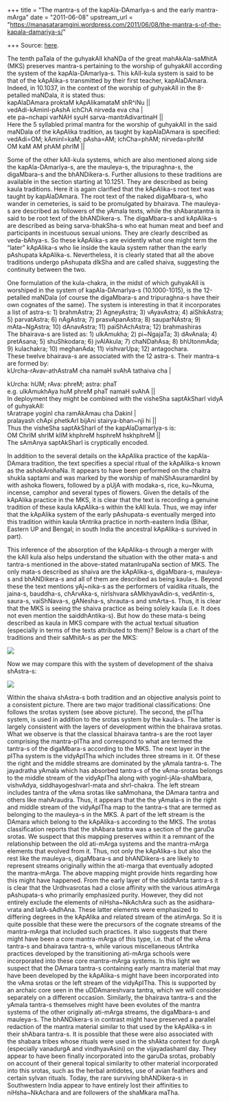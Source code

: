 +++
title = "The mantra-s of the kapAla-DAmarIya-s and the early mantra-mArga"
date = "2011-06-08"
upstream_url = "https://manasataramgini.wordpress.com/2011/06/08/the-mantra-s-of-the-kapala-damariya-s/"

+++
Source: [here](https://manasataramgini.wordpress.com/2011/06/08/the-mantra-s-of-the-kapala-damariya-s/).

The tenth paTala of the guhyakAlI khaNDa of the great mahAkAla-saMhitA
(MKS) preserves mantra-s pertaining to the worship of guhyakAlI
according the system of the kapAla-DAmarIya-s. This kAlI-kula system is said to be that of the kApAlika-s transmitted by their first teacher, kapAlaDAmara. Indeed, in 10.1037, in the context of the worship of guhyakAlI in the 8-petalled maNDala, it is stated thus:  
kapAlaDAmara proktaM kApAlikamataM shR^iNu \|\|  
vedAdi-kAminI-pAshA ichChA nirveda eva cha \|  
ete pa\~nchapi varNAH syuH sarva-mantrAdivartinaH \|\|  
Here the 5 syllabled primal mantra for the worship of guhyakAlI in the said maNDala of the kApAlika tradition, as taught by kapAlaDAmara is specified:  
vedAdi=OM; kAminI=kaM; pAsha=AM; ichCha=phAM; nirveda=phrIM  
OM kaM AM phAM phrIM \|\|

Some of the other kAlI-kula systems, which are also mentioned along side the kapAla-DAmarIya-s, are the mauleya-s, the tripuraghna-s, the digaMbara-s and the bhANDikera-s. Further allusions to these traditions are available in the section starting at 10.1251. They are described as being kaula traditions. Here it is again clarified that the kApAlika-s root text was taught by kapAlaDAmara. The root text of the naked digaMbara-s, who wander in cemeteries, is said to be promulgated by bhairava. The mauleya-s are described as followers of the yAmala texts, while the shAbaratantra is said to be root text of the bhANDikera-s. The digaMbara-s and kApAlika-s are described as being sarva-bhakSha-s who eat human meat and beef and participants in incestuous sexual unions. They are clearly described as veda-bAhya-s. So these kApAlika-s are evidently what one might term the “later” kApAlika-s who lie inside the kaula system rather than the early pAshupata kApAlika-s. Nevertheless, it is clearly stated that all the above traditions undergo pAshupata dIkSha and are called shaiva, suggesting the continuity between the two.

One formulation of the kula-chakra, in the midst of which guhyakAlI is worshiped in the system of kapAla-DAmarIya-s (10.1000-1015), is the 12-petalled maNDala (of course the digaMbara-s and tripuraghna-s have their own cognates of the same). The system is interesting in that it incorporates a list of astra-s: 1) brahmAstra; 2) AgneyAstra; 3) vAyavAstra; 4) aiShikAstra; 5) parvatAstra; 6) nAgAstra; 7) prasvApanAstra; 8) sauparNAstra; 9) mAta\~NgAstra; 10) dAnavAstra; 11) paiShAchAstra; 12) brahmashiras  
The bhairava-s are listed as: 1) ulkAmukha; 2) pi\~NgajaTa; 3) dAvAnala; 4) pretAsana; 5) shuShkodara; 6) jvAlAkula; 7) chaNDahAsa; 8) bhUtonmAda; 9) kulachakra; 10) meghanAda; 11) vishvarUpa; 12) antagochara.  
These twelve bhairava-s are associated with the 12 astra-s. Their mantra-s are formed by:  
kUrcha-rAvav-athAstraM cha namaH svAhA tathaiva cha \|

kUrcha: hUM; rAva: phreM; astra: phaT  
e.g. ulkAmukhAya huM phreM phaT namaH svAhA \|\|  
In deployment they might be combined with the visheSha saptAkSharI vidyA of guhyakAlI:  
tAratrape yoginI cha ramAkAmau cha DakinI \|  
pralayash chApi phetkArI bijAni stairya-bhan\~nji hi \|\|  
Thus the visheSha saptAkSharI of the kapAlaDamarIya-s is:  
OM ChrIM shrIM klIM khphreM hsphreM hskhphreM \|\|  
The sAmAnya saptAkSharI is cryptically encoded.

In addition to the several details on the kApAlika practice of the kapAla-DAmara tradition, the text specifies a special ritual of the kApAlika-s known as the ashokArohaNa. It appears to have been performed on the chaitra shukla saptami and was marked by the worship of mahiShAsuramardinI by with ashoka flowers, followed by a pUjA with modaka-s, rice, ku\~Nkuma, incense, camphor and several types of flowers. Given the details of the kApAlika practice in the MKS, it is clear that the text is recording a genuine tradition of these kaula kApAlika-s within the kAlI kula. Thus, we may infer that the kApAlika system of the early pAshupata-s eventually merged into this tradition within kaula tAntrika practice in north-eastern India (Bihar, Eastern UP and Bengal; in south India the ancestral kApAlika-s survived in part).

This inference of the absorption of the kApAlika-s through a merger with the kAlI kula also helps understand the situation with the other mata-s and tantra-s mentioned in the above-stated matanIrupaNa section of MKS. The only mata-s described as shaiva are the kApAlika-s, digaMbara-s, mauleya-s and bhANDikera-s and all of them are described as being kaula-s. Beyond these the text mentions yAj\~nika-s as the performers of vaidika rituals, the jaina-s, bauddha-s, chArvAka-s, nirIshvara sAMkhyavAdin-s, vedAntin-s, saura-s, vaiShNava-s, gANesha-s, shrauta-s and smArta-s. Thus, it is clear that the MKS is seeing the shaiva practice as being solely kaula (i.e. It does not even mention the saiddhAntika-s). But how do these mata-s being described as kaula in MKS compare with the actual textual situation (especially in terms of the texts attributed to them)? Below is a chart of the traditions and their saMhitA-s as per the MKS:

[![](https://lh5.googleusercontent.com/-sDRlrKZ7KSI/TfBsTjIOMJI/AAAAAAAACHc/AOA7UGoqHKw/s288/MKS_matas.jpg)](https://picasaweb.google.com/lh/photo/nF_3E6VBh92k-eJBNkoLhw?feat=embedwebsite)

Now we may compare this with the system of development of the shaiva shAstra-s:

[![](https://lh3.googleusercontent.com/-8tRBFwJmrUg/TfBsUQMB6PI/AAAAAAAACHY/CFGk6Z9oQZY/s400/shivashAsana.jpg)](https://picasaweb.google.com/lh/photo/dPR8hIjs1cL38ohdWE2vfw?feat=embedwebsite)

Within the shaiva shAstra-s both tradition and an objective analysis point to a consistent picture. There are two major traditional classifications: One follows the srotas system (see above picture). The second, the pITha system, is used in addition to the srotas system by the kaula-s. The latter is largely consistent with the layers of development within the bhairava srotas. What we observe is that the classical bhairava tantra-s are the root layer comprising the mantra-pITha and correspond to what are termed the tantra-s of the digaMbara-s according to the MKS. The next layer in the pITha system is the vidyApITha which includes three streams in it. Of these the right and the middle streams are dominated by the yAmala tantra-s. The jayadratha yAmala which has absorbed tantra-s of the vAma-srotas belongs to the middle stream of the vidyApITha along with yoginI-jAla-shaMbara, vishvAdya, siddhayogeshvarI-mata and shrI-chakra. The left stream includes tantra of the vAma srotas like saMmohana, the DAmara tantra and others like mahAraudra. Thus, it appears that the the yAmala-s in the right and middle stream of the vidyApITha map to the tantra-s that are termed as belonging to the mauleya-s in the MKS. A part of the left stream is the DAmara which belong to the kApAlika-s according to the MKS. The srotas classification reports that the shAbara tantra was a section of the garuDa srotas. We suspect that this mapping preserves within it a remnant of the relationship between the old ati-mArga systems and the mantra-mArga elements that evolved from it. Thus, not only the kApAlika-s but also the rest like the mauleya-s, digaMbara-s and bhANDikera-s are likely to represent streams originally within the ati-marga that eventually adopted the mantra-mArga. The above mapping might provide hints regarding how this might have happened. From the early layer of the siddhAnta tantra-s it is clear that the Urdhvasrotas had a close affinity with the various atimArga pAshupata-s who primarily emphasized purity. However, they did not entirely exclude the elements of niHsha\~NkAchAra such as the asidhara-vrata and latA-sAdhAna. These latter elements were emphasized to differing degrees in the kApAlika and related stream of the atimArga. So it is quite possible that these were the precursors of the cognate streams of the mantra-mArga that included such practices. It also suggests that there might have been a core mantra-mArga of this type, i.e. that of the vAma tantra-s and bhairava tantra-s, while various miscellaneous tAntrika practices developed by the transitioning ati-mArga schools were incorporated into these core mantra-mArga systems. In this light we suspect that the DAmara tantra-s containing early mantra material that may have been developed by the kApAlika-s might have been incorporated into the vAma srotas or the left stream of the vidyApITha. This is supported by an archaic core seen in the uDDAmareshvara tantra, which we will consider separately on a different occasion. Similarly, the bhairava tantra-s and the yAmala tantra-s themselves might have been evolutes of the mantra systems of the other originally ati-mArga streams, the digaMbara-s and mauleya-s. The bhANDikera-s in contrast might have preserved a parallel redaction of the mantra material similar to that used by the kApAlika-s in their shAbara tantra-s. It is possible that these were also associated with the shabara tribes whose rituals were used in the shAkta context for durgA (especially vanadurgA and vindhyavAsini) on the vijayadashamI day. They appear to have been finally incorporated into the garuDa srotas, probably on account of their general topical similarity to other material incorporated into this srotas, such as the herbal antidotes, use of avian feathers and certain sylvan rituals. Today, the rare surviving bhANDikera-s in Southwestern India appear to have entirely lost their affinities to niHsha\~NkAchara and are followers of the shaMkara maTha.

